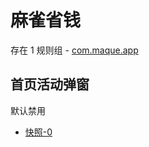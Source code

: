 # 麻雀省钱

存在 1 规则组 - [com.maque.app](/src/apps/com.maque.app.ts)

## 首页活动弹窗

默认禁用

- [快照-0](https://i.gkd.li/import/12640100)
